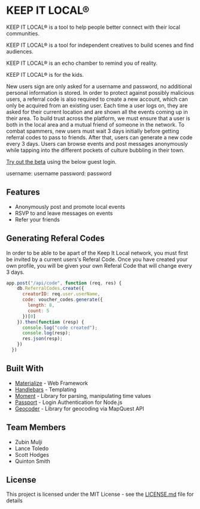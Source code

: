 # KEEP IT LOCAL®

KEEP IT LOCAL® is a tool to help people better connect with their local communities. 

KEEP IT LOCAL® is a tool for independent creatives to build scenes and find audiences.

KEEP IT LOCAL® is an echo chamber to remind you of reality.

KEEP IT LOCAL® is for the kids.


New users sign are only asked for a username and password, no additional personal information is stored. In order to protect against possibly malicious users, a referral code is also required to create a new account, which can only be acquired from an existing user. Each time a user logs on, they are asked for their current location and are shown all the events coming up in their area. To build trust across the platform, we must ensure that a user is both in the local area and a mutual friend of someone in the network. To combat spammers, new users must wait 3 days initially before getting referral codes to pass to friends. After that, users can generate a new code every 3 days. Users can browse events and post messages anonymously while tapping into the different pockets of culture bubbling in their town. 


[Try out the beta](https://keep-it-local.herokuapp.com/) using the below guest login.

username: username 
password: password


## Features

* Anonymously post and promote local events
* RSVP to and leave messages on events
* Refer your friends

## Generating Referal Codes

In order to be able to be apart of the Keep It Local network, you must first be invited by a current users's Referal Code. Once you have created your own profile, you will be given your own Referal Code that will change every 3 days.

```js
app.post("/api/code", function (req, res) {
    db.ReferralCodes.create({
      creatorID: req.user.userName,
      code: voucher_codes.generate({
        length: 8,
        count: 5
      })[0]
    }).then(function (resp) {
      console.log("code created");
      console.log(resp);
      res.json(resp);
    })
  })
```

## Built With

* [Materialize](https://materializecss.com/) - Web Framework
* [Handlebars](https://handlebarsjs.com/) - Templating
* [Moment](https://momentjs.com/docs/) - Library for parsing, manipulating time values
* [Passport](http://www.passportjs.org/) - Login Authentication for Node.js
* [Geocoder](https://developer.mapquest.com/documentation/geocoding-api/) - Library for geocoding via MapQuest API


## Team Members
* Zubin Mulji
* Lance Toledo
* Scott Hodges
* Quinton Smith

## License

This project is licensed under the MIT License - see the [LICENSE.md](LICENSE.md) file for details
